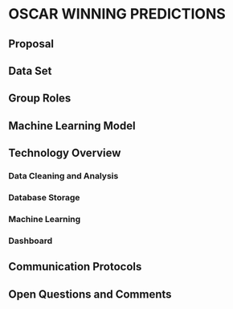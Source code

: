 # OSCAR WINNING PREDICTIONS

## Proposal

## Data Set

## Group Roles

## Machine Learning Model 

## Technology Overview
### Data Cleaning and Analysis

### Database Storage

### Machine Learning

### Dashboard

## Communication Protocols

## Open Questions and Comments
